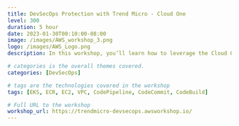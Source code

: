 ```yaml
---
title: DevSecOps Protection with Trend Micro - Cloud One
level: 300
duration: 5 hour
date: 2023-01-30T00:10:00-08:00
image: /images/AWS_workshop_3.png
logo: /images/AWS_Logo.png
description: In this workshop, you’ll learn how to leverage the Cloud One Platform to enforce the detection and protection in Applications, Elastic Kubernetes Service, Open-Source Projects and your IaC Templates!

# categories is the overall themes covered. 
categories: [DevSecOps]

# tags are the technologies covered in the workshop
tags: [EKS, ECR, EC2, VPC, CodePipeline, CodeCommit, CodeBuild]

# Full URL to the workshop
workshop_url: https://trendmicro-devsecops.awsworkshop.io/
---
```


